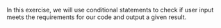 In this exercise, we will use conditional statements to check if user input meets the requirements for our code and output a given result.
